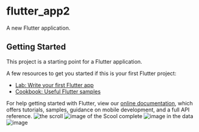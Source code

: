 # flutter_app2

A new Flutter application.

## Getting Started

This project is a starting point for a Flutter application.

A few resources to get you started if this is your first Flutter project:

- [Lab: Write your first Flutter app](https://flutter.dev/docs/get-started/codelab)
- [Cookbook: Useful Flutter samples](https://flutter.dev/docs/cookbook)

For help getting started with Flutter, view our
[online documentation](https://flutter.dev/docs), which offers tutorials,
samples, guidance on mobile development, and a full API reference.
![the scroll](https://github.com/vishwas1234567/Flutter/blob/master/Screenshot_20190726-003031.jpg?raw=true)
![image of the Scool complete](https://github.com/vishwas1234567/Flutter/blob/master/Screenshot_20190726-003028.jpg?raw=true)
![image in the data](https://github.com/vishwas1234567/Flutter/blob/master/Screenshot_20190726-003030.jpg?raw=true)
![image](https://github.com/vishwas1234567/Flutter/blob/master/Screenshot_20190726-003031.jpg?raw=true)

